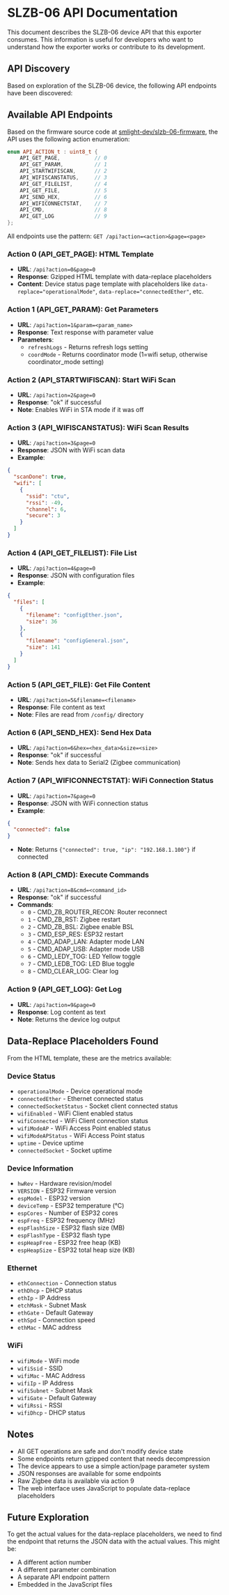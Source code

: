 # SLZB-06 API Documentation

This document describes the SLZB-06 device API that this exporter consumes. This information is useful for developers who want to understand how the exporter works or contribute to its development.

## API Discovery

Based on exploration of the SLZB-06 device, the following API endpoints have been discovered:

## Available API Endpoints

Based on the firmware source code at [smlight-dev/slzb-06-firmware](https://github.com/smlight-dev/slzb-06-firmware/blob/main/src/web.cpp#L151), the API uses the following action enumeration:

```cpp
enum API_ACTION_t : uint8_t { 
    API_GET_PAGE,           // 0
    API_GET_PARAM,          // 1
    API_STARTWIFISCAN,      // 2
    API_WIFISCANSTATUS,     // 3
    API_GET_FILELIST,       // 4
    API_GET_FILE,           // 5
    API_SEND_HEX,           // 6
    API_WIFICONNECTSTAT,    // 7
    API_CMD,                // 8
    API_GET_LOG             // 9
};
```

All endpoints use the pattern: `GET /api?action=<action>&page=<page>`

### Action 0 (API_GET_PAGE): HTML Template
- **URL**: `/api?action=0&page=0`
- **Response**: Gzipped HTML template with data-replace placeholders
- **Content**: Device status page template with placeholders like `data-replace="operationalMode"`, `data-replace="connectedEther"`, etc.

### Action 1 (API_GET_PARAM): Get Parameters
- **URL**: `/api?action=1&param=<param_name>`
- **Response**: Text response with parameter value
- **Parameters**:
  - `refreshLogs` - Returns refresh logs setting
  - `coordMode` - Returns coordinator mode (1=wifi setup, otherwise coordinator_mode setting)

### Action 2 (API_STARTWIFISCAN): Start WiFi Scan
- **URL**: `/api?action=2&page=0`
- **Response**: "ok" if successful
- **Note**: Enables WiFi in STA mode if it was off

### Action 3 (API_WIFISCANSTATUS): WiFi Scan Results
- **URL**: `/api?action=3&page=0`
- **Response**: JSON with WiFi scan data
- **Example**:
```json
{
  "scanDone": true,
  "wifi": [
    {
      "ssid": "ctu",
      "rssi": -49,
      "channel": 6,
      "secure": 3
    }
  ]
}
```

### Action 4 (API_GET_FILELIST): File List
- **URL**: `/api?action=4&page=0`
- **Response**: JSON with configuration files
- **Example**:
```json
{
  "files": [
    {
      "filename": "configEther.json",
      "size": 36
    },
    {
      "filename": "configGeneral.json", 
      "size": 141
    }
  ]
}
```

### Action 5 (API_GET_FILE): Get File Content
- **URL**: `/api?action=5&filename=<filename>`
- **Response**: File content as text
- **Note**: Files are read from `/config/` directory

### Action 6 (API_SEND_HEX): Send Hex Data
- **URL**: `/api?action=6&hex=<hex_data>&size=<size>`
- **Response**: "ok" if successful
- **Note**: Sends hex data to Serial2 (Zigbee communication)

### Action 7 (API_WIFICONNECTSTAT): WiFi Connection Status
- **URL**: `/api?action=7&page=0`
- **Response**: JSON with WiFi connection status
- **Example**:
```json
{
  "connected": false
}
```
- **Note**: Returns `{"connected": true, "ip": "192.168.1.100"}` if connected

### Action 8 (API_CMD): Execute Commands
- **URL**: `/api?action=8&cmd=<command_id>`
- **Response**: "ok" if successful
- **Commands**:
  - `0` - CMD_ZB_ROUTER_RECON: Router reconnect
  - `1` - CMD_ZB_RST: Zigbee restart
  - `2` - CMD_ZB_BSL: Zigbee enable BSL
  - `3` - CMD_ESP_RES: ESP32 restart
  - `4` - CMD_ADAP_LAN: Adapter mode LAN
  - `5` - CMD_ADAP_USB: Adapter mode USB
  - `6` - CMD_LEDY_TOG: LED Yellow toggle
  - `7` - CMD_LEDB_TOG: LED Blue toggle
  - `8` - CMD_CLEAR_LOG: Clear log

### Action 9 (API_GET_LOG): Get Log
- **URL**: `/api?action=9&page=0`
- **Response**: Log content as text
- **Note**: Returns the device log output

## Data-Replace Placeholders Found

From the HTML template, these are the metrics available:

### Device Status
- `operationalMode` - Device operational mode
- `connectedEther` - Ethernet connected status
- `connectedSocketStatus` - Socket client connected status
- `wifiEnabled` - WiFi Client enabled status
- `wifiConnected` - WiFi Client connection status
- `wifiModeAP` - WiFi Access Point enabled status
- `wifiModeAPStatus` - WiFi Access Point status
- `uptime` - Device uptime
- `connectedSocket` - Socket uptime

### Device Information
- `hwRev` - Hardware revision/model
- `VERSION` - ESP32 Firmware version
- `espModel` - ESP32 version
- `deviceTemp` - ESP32 temperature (°C)
- `espCores` - Number of ESP32 cores
- `espFreq` - ESP32 frequency (MHz)
- `espFlashSize` - ESP32 flash size (MB)
- `espFlashType` - ESP32 flash type
- `espHeapFree` - ESP32 free heap (KB)
- `espHeapSize` - ESP32 total heap size (KB)

### Ethernet
- `ethConnection` - Connection status
- `ethDhcp` - DHCP status
- `ethIp` - IP Address
- `etchMask` - Subnet Mask
- `ethGate` - Default Gateway
- `ethSpd` - Connection speed
- `ethMac` - MAC address

### WiFi
- `wifiMode` - WiFi mode
- `wifiSsid` - SSID
- `wifiMac` - MAC Address
- `wifiIp` - IP Address
- `wifiSubnet` - Subnet Mask
- `wifiGate` - Default Gateway
- `wifiRssi` - RSSI
- `wifiDhcp` - DHCP status

## Notes

- All GET operations are safe and don't modify device state
- Some endpoints return gzipped content that needs decompression
- The device appears to use a simple action/page parameter system
- JSON responses are available for some endpoints
- Raw Zigbee data is available via action 9
- The web interface uses JavaScript to populate data-replace placeholders

## Future Exploration

To get the actual values for the data-replace placeholders, we need to find the endpoint that returns the JSON data with the actual values. This might be:
- A different action number
- A different parameter combination
- A separate API endpoint pattern
- Embedded in the JavaScript files

